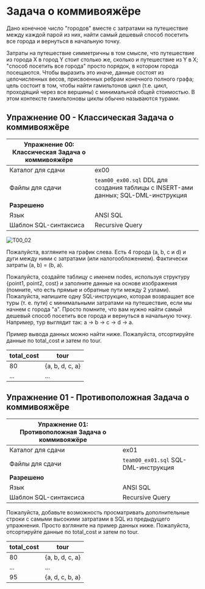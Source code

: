 # Задача о коммивояжёре

Дано конечное число "городов" вместе с затратами на путешествие между каждой парой из них, найти самый дешевый способ
посетить все города и вернуться в начальную точку.

Затраты на путешествие симметричны в том смысле, что путешествие из города X в город Y стоит столько же, сколько и
путешествие из Y в X; "способ посетить все города" просто порядок, в котором города посещаются. Чтобы выразить это
иначе, данные состоят из целочисленных весов, присвоенных ребрам конечного полного графа; цель состоит в том, чтобы
найти гамильтонов цикл (т.е. цикл, проходящий через все вершины) с минимальной общей стоимостью. В этом контексте
гамильтоновы циклы обычно называются турами.

## Упражнение 00 - Классическая Задача о коммивояжёре

| Упражнение 00: Классическая Задача о коммивояжёре |                                                                                    |
|---------------------------------------------------|------------------------------------------------------------------------------------|
| Каталог для сдачи                                 | ex00                                                                               |
| Файлы для сдачи                                   | `team00_ex00.sql` DDL для создания таблицы с INSERT-ами данных; SQL-DML-инструкция |
| **Разрешено**                                     |                                                                                    |
| Язык                                              | ANSI SQL                                                                           |
| Шаблон SQL-синтаксиса                             | Recursive Query                                                                    |

![T00_02](misc/images/T00_02.png)

Пожалуйста, взгляните на график слева.
Есть 4 города (a, b, c и d) и дуги между ними с затратами (или налогообложением). Фактически затраты (a, b) = (b, a).

Пожалуйста, создайте таблицу с именем nodes, используя структуру {point1, point2, cost} и заполните данные на основе
изображения (помните, что есть прямые и обратные пути между 2 узлами).
Пожалуйста, напишите одну SQL-инструкцию, которая возвращает все туры (т. е. пути) с минимальными затратами на
путешествие, если мы начнем с города "a".
Просто помните, что вам нужно найти самый дешевый способ посетить все города и вернуться в начальную точку. Например,
тур выглядит так: a -> b -> c -> d -> a.

Пример вывода данных можно найти ниже. Пожалуйста, отсортируйте данные по total_cost и затем по tour.

| total_cost | tour            |
|------------|-----------------|
| 80         | {a, b, d, c, a} |
| ...        | ...             |

## Упражнение 01 - Противоположная Задача о коммивояжёре

| Упражнение 01: Противоположная Задача о коммивояжёре |                                      |
|------------------------------------------------------|--------------------------------------|
| Каталог для сдачи                                    | ex01                                 |
| Файлы для сдачи                                      | `team00_ex01.sql` SQL-DML-инструкция |
| **Разрешено**                                        |                                      |
| Язык                                                 | ANSI SQL                             |
| Шаблон SQL-синтаксиса                                | Recursive Query                      |

Пожалуйста, добавьте возможность просматривать дополнительные строки с самыми высокими затратами в SQL из предыдущего
упражнения. Просто взгляните на пример данных ниже. Пожалуйста, отсортируйте данные по total_cost и затем по tour.

| total_cost | tour            |
|------------|-----------------|
| 80         | {a, b, d, c, a} |
| ...        | ...             |
| 95         | {a, d, c, b, a} |
